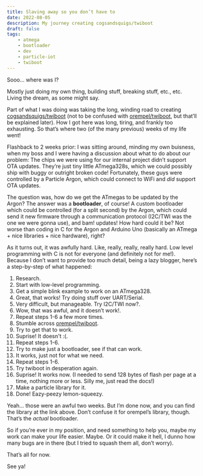 ```yaml
---
title: Slaving away so you don’t have to
date: 2022-08-05
description: My journey creating cogsandsquigs/twiboot
draft: false
tags:
    - atmega
    - bootloader
    - dev
    - particle-iot
    - twiboot
---
```


Sooo… where was I?

Mostly just doing my own thing, building stuff, breaking stuff, etc., etc. Living the dream, as some might say.

Part of what I was doing was taking the long, winding road to creating [cogsandsquigs/twiboot](https://cogsandsquigs/twiboot) (not to be confused with [orempel/twiboot](https://github.com/orempel/twiboot), but that’ll be explained later). How I got here was long, tiring, and frankly too exhausting. So that’s where two (of the many previous) weeks of my life went!

Flashback to 2 weeks prior: I was sitting around, minding my own buisness, when my boss and I were having a discussion about what to do about our problem: The chips we were using for our internal project didn’t support OTA updates. They’re just tiny little ATmega328s, which we could possibly ship with buggy or outright broken code! Fortunately, these guys were controlled by a Particle Argon, which could connect to WiFi and _did_ support OTA updates.

The question was, how do we get the ATmegas to be updated by the Argon? The answer was a **bootloader**, of course! A custom bootloader which could be controlled (for a split second) by the Argon, which could send it new firmware through a communication protocol (I2C/TWI was the one we were gonna use), and bam! updates! How hard could it be? Not worse than coding in C for the Argon and Arduino Uno (basically an ATmega + nice libraries + nice hardware), right?

As it turns out, it was awfully hard. Like, really, really, really hard. Low level programming with C is not for everyone (and definitely not for me!). Because I don’t want to provide too much detail, being a lazy blogger, here’s a step-by-step of what happened:

1.  Research.
2.  Start with low-level programming.
3.  Get a simple blink example to work on an ATmega328.
4.  Great, that works! Try doing stuff over UART/Serial.
5.  Very difficult, but manageable. Try I2C/TWI now?.
6.  Wow, that was awful, and it doesn’t work!.
7.  Repeat steps 1-6 a few more times.
8.  Stumble across [orempel/twiboot](https://github.com/orempel/twiboot).
9.  Try to get that to work.
10. Suprise! It doesn't :(.
11. Repeat steps 1-6.
12. Try to make just a bootloader, see if that can work.
13. It works, just not for what we need.
14. Repeat steps 1-6.
15. Try twiboot in desperation again.
16. Suprise! It works now. (I needed to send 128 bytes of flash per page at a time, nothing more or less. Silly me, just read the docs!)
17. Make a particle library for it.
18. Done! Eazy-peezy lemon-squeezy.

Yeah... those were an awful two weeks. But I’m done now, and you can find the library at the link above. Don’t confuse it for orempel’s library, though. That’s the _actual_ bootloader.

So if you’re ever in my position, and need something to help you, maybe my work can make your life easier. Maybe. Or it could make it hell, I dunno how many bugs are in there (but I tried to squash them all, don’t worry).

That’s all for now.

See ya!
